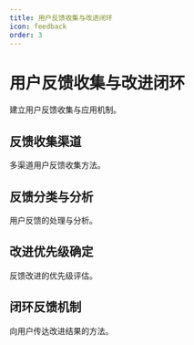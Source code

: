 ```yaml
---
title: 用户反馈收集与改进闭环
icon: feedback
order: 3
---
```


# 用户反馈收集与改进闭环

建立用户反馈收集与应用机制。

## 反馈收集渠道

多渠道用户反馈收集方法。

## 反馈分类与分析

用户反馈的处理与分析。

## 改进优先级确定

反馈改进的优先级评估。

## 闭环反馈机制

向用户传达改进结果的方法。


